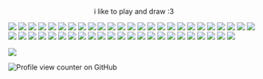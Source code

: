 <p align="center">
i like to play and draw :3 
<p align="center">

![](https://64.media.tumblr.com/39ea8f72e5393f45fbe303bc987cdd4f/e118066f0a0b1d05-47/s100x200/e38f33ccb03175ff97032e4c78f24894c0a07526.gifv) ![](https://64.media.tumblr.com/7e7c5de2ca17b7a94ea5303a9ddb6732/e118066f0a0b1d05-6a/s100x200/a3745bcb8db3b2e16b98db932882919a2ff2e2d2.gifv) ![](https://64.media.tumblr.com/fb8bb622a4ad7dc1a5cd987f21cad48e/cb8fcb3fc560836c-d3/s100x200/e7970e5318548debbced2770e09fc16e0393ebca.pnj) ![](https://64.media.tumblr.com/e13e9e5b564ba0b62abaa431441d43f7/0300ad4d2d3fd951-3b/s100x200/a88018372f5fcbe4220c2b59c7842c4187484725.gifv) ![](https://64.media.tumblr.com/34b92b911693ef45c8ed605e5a088881/f8e8f12b8f4e1ab3-ca/s100x200/85f9d48cf346376664b90992ac8a977aad06fb5e.pnj) ![](https://64.media.tumblr.com/112d27b5fc9c72c4e8aa890c97116309/c50dc93c89e251e3-2d/s100x200/ac83a069c39ec0f17b8910cf97a2eb6c7538aea7.pnj) ![](https://64.media.tumblr.com/44be30cefa3c64253b3a17e661e427c8/79d8b316934d24c3-20/s100x200/ca8d8ef4b165c72b1777e678df29cc140457aecc.pnj) ![](https://64.media.tumblr.com/1b7189d5ac65db68f84a6cf3495b6958/26a3dc5372ccff0b-03/s100x200/3db07f99e4ccc8d49a89e1edf64ebfb3436c3c0f.gifv) ![](https://64.media.tumblr.com/ad1e90803ccd6f9ed9699194d45c90a4/e1ae908f289f2c41-77/s250x400/90e440e29d7b6f0b8cff698554273b25098fbe8b.pnj) ![](https://64.media.tumblr.com/e90bb0cde9652b52231fce2ed00625a6/dc8b375fad43f712-21/s100x200/a7a4aba118a32610244512a44e945e1d48b06265.gifv) ![](https://64.media.tumblr.com/cfcd7cfc4f0bb84378addb7cd06e060e/e1fb8f8960fd91ad-7f/s100x200/6c77b0ca884b42bc9b4288ea48f7d61231dbf7e7.pnj) ![](https://64.media.tumblr.com/b38f42f37d876fa7aed18acda6f37f95/e1fb8f8960fd91ad-37/s100x200/58ad45c2110064363e066011ca2cc2e205335edd.pnj) ![](https://64.media.tumblr.com/cecd070f42b8953a3eb4bc9207433386/819d9e7133315662-2a/s100x200/2e7abb29ccd0dbff90df0a8f55d70f34fa745691.pnj) ![](https://64.media.tumblr.com/6273226dee9dbef59eb9e66bb5a4b245/8112b7398f6a15b7-49/s100x200/2271787a336e8c388a1d06746324aed9f2c82fe7.gifv) ![](https://64.media.tumblr.com/9d87ee15602703642a6f4039b3e212db/8112b7398f6a15b7-74/s100x200/3249dec2f4d253e15be6e7b12e64c118f11b787a.gifv) ![](https://64.media.tumblr.com/44cb236328ab5e4ea2c6c5573c4445a6/d652131e080cdc90-7b/s250x400/d8003e3e97844a8b44f37871a5dfdb93e6b3ed47.pnj) ![](https://64.media.tumblr.com/3dbfded1893bff36f70ba6ccf2c828cb/97b1b17e3a799a00-40/s100x200/4b98facd7b779b778e90a131c0bee321ea6eaca6.gifv) ![](https://64.media.tumblr.com/3e6d409b053065089d46a3eff932453e/733fd7dca8790ed0-a3/s250x400/81115c01292fcf8ad8aa78bd0f2e36e156a68dd6.gifv) ![](https://64.media.tumblr.com/38652e3cc803d6177b2699357f0ae652/13377e331deab084-de/s250x400/9f45ff206d74bfdd99114c141bb58d39b65d0323.pnj) ![](https://64.media.tumblr.com/a6ce0d4cb942375143e6453d78fef2f5/79d8b316934d24c3-e8/s100x200/b9339ea21bf844bee780d6fabc467e98da937115.pnj) ![](https://64.media.tumblr.com/5044fc2f04d059d2f87694e6b5d84900/42913c6ce83698b4-96/s100x200/6b718c858dae4020618c0987461faa7e761bed8d.gifv) ![](https://64.media.tumblr.com/7a0ea9cf16e1f0768ae101249170ea35/cd7fba09e864177d-79/s100x200/2640e19fa461576ad69f40aca57ad5ce0ba20265.gifv) ![](https://64.media.tumblr.com/65a90ca6131d20e048b80661559aadab/c21306bc65a11404-d9/s100x200/6b735e9d8387d9cc90a656607af4ae50a3c15700.gifv) ![](https://64.media.tumblr.com/c16dbc2f380e2696036f30442c1a2742/cd7fba09e864177d-1b/s100x200/f50a672f5efccb1630a2dc653844ba431e4e11b6.gifv) ![](https://64.media.tumblr.com/c22b1f6d948cc66d66868011c8738485/6ec42e56d52133d4-35/s100x200/da541040f940ac2b78b553321ab82609903cf48e.gifv) ![](https://64.media.tumblr.com/20ca592e399ad24315ced01da361b35b/a85442fc476b50b1-ee/s100x200/8c76c79cc9360b59e382080e76c99d11fc3c04fd.gifv) ![](https://64.media.tumblr.com/7286b4f1b361f8cb8d4491b8170937c9/65ef2aec15a3e568-1d/s100x200/2fdfa8f9a1395af3af1c00ba2662c0d996d7da8b.pnj) ![](https://64.media.tumblr.com/d8c0dd151421ca4793ea01a39bf60327/d7f07797e92c200d-fc/s100x200/f910c80d09e0d6e65f45453f6713bea23f4f4e2f.gifv) ![](https://64.media.tumblr.com/19b6128a0239b82e52f8e97179346ff0/d7f07797e92c200d-45/s100x200/c1fc72c2285fbae2cf4bbbc9c26ef5849f7db0e2.gifv) ![](https://64.media.tumblr.com/deda2d9d8b1c9e15a90e0113a8591a79/ae12f59c5b81d0e4-53/s100x200/e8d0a47655fd4b94e88c7ba2f233a2056bea143c.pnj) ![](https://64.media.tumblr.com/50afcc039f425e999631a97079ba9794/ae12f59c5b81d0e4-e2/s100x200/12e743f371c072779579a4f9d34187e178c7dc32.pnj) ![](https://64.media.tumblr.com/074fe9304d0d4eab667439d6a71c6626/ae12f59c5b81d0e4-d4/s100x200/4b1a1a58acc5624da5254ca890c8013f4456defe.pnj) ![](https://64.media.tumblr.com/ad33e48bf8bd086203f4045fd65416ec/d593c4acb119b463-85/s100x200/73a04f74d0780d467e900845b82cb38a0927e689.pnj) ![](https://64.media.tumblr.com/bd8c04fa2c6e31289b44375f568fbbc2/d593c4acb119b463-97/s100x200/fedb07f3ad6043479080a20fb5f221882e5ba588.pnj) ![](https://64.media.tumblr.com/d79c57bf2f02b7204b5fc173ef18fdff/4cec8525e8c76e66-2f/s100x200/130577ed20d80b2946f06091e97a5ee348e50177.gifv) ![](https://64.media.tumblr.com/a5a2f0e6a56719e29609be213f773120/4cec8525e8c76e66-d2/s100x200/3cb299d52f573f22c70c5f0b18b4e30b9f964a74.gifv) ![](https://64.media.tumblr.com/3da2080a95016c72f97e8973bc765c6d/d593c4acb119b463-b0/s100x200/6311964381578557c10bb2c983fd7b5392fd0c8b.pnj) ![](https://64.media.tumblr.com/c8faf112645ebbb3abdf968a8a312c32/d4a14c3777fbd89e-17/s100x200/f3015236436794f09adf21bad8c0c3ddb614e097.pnj) ![](https://64.media.tumblr.com/2511d9014e7adbd46e9ee2118db55875/d4a14c3777fbd89e-99/s100x200/93e697ef6df3a6d6ba34f40f314492acba92582e.gifv) ![](https://64.media.tumblr.com/42108c69571ecfc040302c0b2fc33dc0/c524f86fcee157cf-f0/s100x200/afef47b477a4236b963aca20a1d997466b05e180.gifv) ![](https://64.media.tumblr.com/3a8f149c6d4edcdfc9c49eb082f1ed7a/f176394435d53fb8-33/s100x200/493526a917f5214e6c8adeb8116603fe25125fa5.gifv) ![](https://64.media.tumblr.com/8b5d706687598ac277530e1ea3c68ec2/937beff84b8bf7bb-d8/s250x400/7c71b1ef61bbcf0b1ebddd833ceb55f6fdefeaf8.gifv) ![](https://64.media.tumblr.com/442c157db568c9c20b3d6f9330e87e14/937beff84b8bf7bb-50/s250x400/bff13ff81eb4133ee351e3421475bc99a8b1f35c.gifv) ![](https://64.media.tumblr.com/b6aad828eab8ecb5afa44a0ee896c861/786382531e2cf337-2b/s100x200/0e440cd865975413ac20f2812db1219b0227bec3.pnj) ![](https://64.media.tumblr.com/f5787a5d4392b2050b41a8b36872989b/d7d2dbc71715d475-8e/s100x200/d26b06777033699bf0fca142a8fc7f8e4de833e8.pnj) ![](https://64.media.tumblr.com/b929a5d93118de9201eaae639114dc57/139a910bc0275984-0c/s100x200/e46d823d9ee0e791265a7fec7775718eaf9ec54e.gifv) ![](https://64.media.tumblr.com/198bd81b4d95eb1120b61c3662aa361e/329115873178d2b3-c0/s100x200/8f405e9a8eb4ec8798e48ed907d262c15b8a7b0b.jpg) ![](https://64.media.tumblr.com/1dd23c96d5605af269ea819481d28e42/bfe484ba56a93f86-28/s100x200/527625b581b88114cdf5ec957b2d819c511cde60.pnj)

![](https://racgraphics.carrd.co/assets/images/gallery01/f433465e.gif?v=a6e86449)

![Profile view counter on GitHub](https://komarev.com/ghpvc/?username=racsiniy&color=6ca5f0&style=for-the-badge&label=VIEWS&base=2086)
